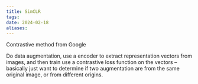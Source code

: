 ```yaml
---
title: SimCLR
tags: 
date: 2024-02-18
aliases:
---
```

Contrastive method from Google

Do data augmentation, use a encoder to extract representation vectors from images, and then train use a contrastive loss function on the vectors – basically just want to determine if two augmentation are from the same original image, or from different origins.